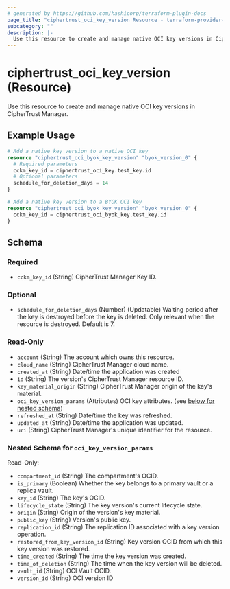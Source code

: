 ```yaml
---
# generated by https://github.com/hashicorp/terraform-plugin-docs
page_title: "ciphertrust_oci_key_version Resource - terraform-provider-ciphertrust"
subcategory: ""
description: |-
  Use this resource to create and manage native OCI key versions in CipherTrust Manager.
---
```


# ciphertrust_oci_key_version (Resource)

Use this resource to create and manage native OCI key versions in CipherTrust Manager.

## Example Usage

```terraform
# Add a native key version to a native OCI key
resource "ciphertrust_oci_byok_key_version" "byok_version_0" {
  # Required parameters
  cckm_key_id = ciphertrust_oci_key.test_key.id
  # Optional parameters
  schedule_for_deletion_days = 14
}

# Add a native key version to a BYOK OCI key
resource "ciphertrust_oci_byok_key_version" "byok_version_0" {
  cckm_key_id = ciphertrust_oci_byok_key.test_key.id
}
```

<!-- schema generated by tfplugindocs -->
## Schema

### Required

- `cckm_key_id` (String) CipherTrust Manager Key ID.

### Optional

- `schedule_for_deletion_days` (Number) (Updatable) Waiting period after the key is destroyed before the key is deleted. Only relevant when the resource is destroyed. Default is 7.

### Read-Only

- `account` (String) The account which owns this resource.
- `cloud_name` (String) CipherTrust Manager cloud name.
- `created_at` (String) Date/time the application was created
- `id` (String) The version's CipherTrust Manager resource ID.
- `key_material_origin` (String) CipherTrust Manager origin of the key's material.
- `oci_key_version_params` (Attributes) OCI key attributes. (see [below for nested schema](#nestedatt--oci_key_version_params))
- `refreshed_at` (String) Date/time the key was refreshed.
- `updated_at` (String) Date/time the application was updated.
- `uri` (String) CipherTrust Manager's unique identifier for the resource.

<a id="nestedatt--oci_key_version_params"></a>
### Nested Schema for `oci_key_version_params`

Read-Only:

- `compartment_id` (String) The compartment's OCID.
- `is_primary` (Boolean) Whether the key belongs to a primary vault or a replica vault.
- `key_id` (String) The key's OCID.
- `lifecycle_state` (String) The key version's current lifecycle state.
- `origin` (String) Origin of the version's key material.
- `public_key` (String) Version's public key.
- `replication_id` (String) The replication ID associated with a key version operation.
- `restored_from_key_version_id` (String) Key version OCID from which this key version was restored.
- `time_created` (String) The time the key version was created.
- `time_of_deletion` (String) The time when the key version will be deleted.
- `vault_id` (String) OCI Vault OCID.
- `version_id` (String) OCI version ID
